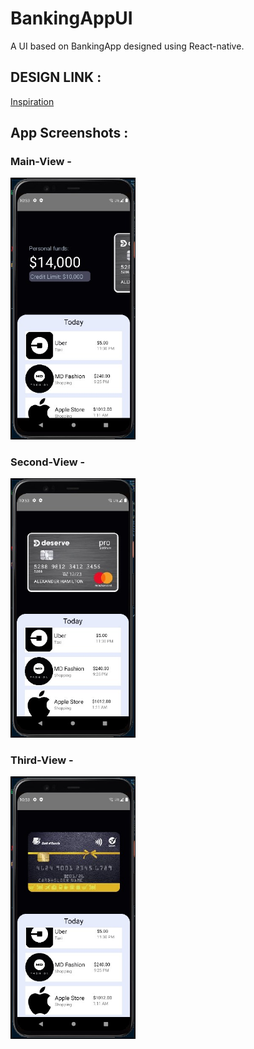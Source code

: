 # BankingAppUI
A UI based on BankingApp designed using React-native. 
## DESIGN LINK : 
[Inspiration](https://dribbble.com/shots/15184755-Z-Bank-Mobile-Application)
## App Screenshots : 
### Main-View -
<img width=200 src="https://github.com/Priyanshu-Vyas/BankingAppUI/blob/main/Main.jpg"></img>
### Second-View -
<img width=200 src="https://github.com/Priyanshu-Vyas/BankingAppUI/blob/main/2nd.jpg"></img>
### Third-View -
<img width=200 src="https://github.com/Priyanshu-Vyas/BankingAppUI/blob/main/3rd.jpg"></img>
